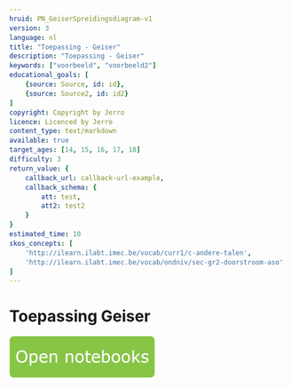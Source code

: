 ```yaml
---
hruid: PN_GeiserSpreidingsdiagram-v1
version: 3
language: nl
title: "Toepassing - Geiser"
description: "Toepassing - Geiser"
keywords: ["voorbeeld", "voorbeeld2"]
educational_goals: [
    {source: Source, id: id}, 
    {source: Source2, id: id2}
]
copyright: Copyright by Jerro
licence: Licenced by Jerro
content_type: text/markdown
available: true
target_ages: [14, 15, 16, 17, 18]
difficulty: 3
return_value: {
    callback_url: callback-url-example,
    callback_schema: {
        att: test,
        att2: test2
    }
}
estimated_time: 10
skos_concepts: [
    'http://ilearn.ilabt.imec.be/vocab/curr1/c-andere-talen', 
    'http://ilearn.ilabt.imec.be/vocab/ondniv/sec-gr2-doorstroom-aso'
]
---
```

# Toepassing Geiser

[![](embed/Knop.png "Knop")](https://kiks.ilabt.imec.be/jupyterhub/?id=0206 "Notebooks Geiser")

